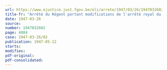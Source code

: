 ```yaml
---
url: https://www.ejustice.just.fgov.be/eli/arrete/1947/03/26/1947032602/justel
title-fr: "Arrêté du Régent portant modifications de l'arrêté royal du 18 juillet 1922, modifié par celui du 8 juillet 1931, instituant une sous-commission chargée d'arrêter les prix normaux des produits pharmaceutiques à fournir aux associations mutualistes"
date: 1947-03-26
source:
number: 1947032602
page: 4884
case: 1947-03-26/02
publication: 1947-05-12
starts:
modifies:
pdf-original:
pdf-consolidated:
---
```


